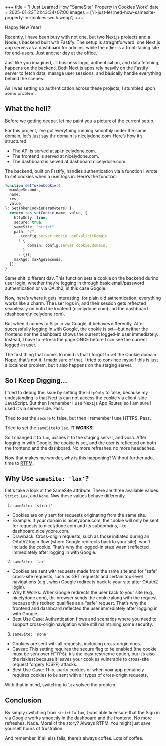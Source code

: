+++
title = 'I Just Learned How "SameSite" Property in Cookies Work'
date = 2025-01-23T21:43:34+07:00
images = ['/i-just-learned-how-samesite-property-in-cookies-work.webp']
+++

Happy New Year!

Recently, I have been busy with not one, but two Next.js projects and a Node.js backend built with Fastify. The setup is straightforward: one Next.js app serves as a dashboard for admins, while the other is a front-facing site for end-users. Just another day at the office.

Just like you imagined, all business logic, authentication, and data fetching, happens on the backend. Both Next.js apps rely heavily on the Fastify server to fetch data, manage user sessions, and basically handle everything behind the scenes.

As I was setting up authentication across these projects, I stumbled upon some problem.

## What the hell?

Before we getting deeper, let me paint you a picture of the current setup.

For this project, I’ve got everything running smoothly under the same domain, let's just say the domain is nicelydone.com. Here’s how it’s structured:

- The API is served at api.nicelydone.com.
- The frontend is served at nicelydone.com.
- The dashboard is served at dashboard.nicelydone.com.

The backend, built on Fastify, handles authentication via a function I wrote to set cookies when a user logs in. Here’s the function:

```typescript
function setTokenCookie({
  maxAgeSeconds,
  name,
  res,
  value,
}: SetTokenCookieParameters) {
  return res.setCookie(name, value, {
    httpOnly: true,
    secure: true,
    sameSite: "strict",
    path: "/",
    ...(config.server.cookie.useExplicitDomain
      ? {
          domain: config.server.cookie.domain,
        }
      : {}),
    maxAge: maxAgeSeconds,
  });
}
```

Same shit, different day. This function sets a cookie on the backend during user login, whether they’re logging in through basic email/password authentication or via OAuth2, in this case Gogole.

Now, here’s where it gets interesting: for plain old authentication, everything works like a charm. The user logs in, and their session gets reflected seamlessly on both the frontend (nicelydone.com) and the dashboard (dashboard.nicelydone.com).

But when it comes to Sign in via Google, it behaves differently. After successfully logging in with Google, the cookie is set—but neither the frontend nor the dashboard shows the current logged-in user immediately. Instead, I have to refresh the page ONCE before I can see the current logged-in user.

The first thing that comes to mind is that I forgot to set the Cookie domain. Nope, that’s not it. I made sure of that. I tried to convince myself this is just a localhost problem, but it also happens on the staging server.

## So I Keep Digging...

I tried to debug the issue by setting the `httpOnly` to false, because my undestanding is that Next.js can not access the cookie via client-side JavaScript. But then I remember I use Next.js App Router, so I am sure I used it via server-side. Pass.

Tried to set the `secure` to false, but then I remember I use HTTPS. Pass.

Tried to set the `sameSite` to `lax`. **IT WORKS!**

So I changed it to `lax`, pushes it to the staging server, and voila. After logging in with Google, the cookie is set, and the user is reflected on both the frontend and the dashboard. No more refreshes, no more headaches.

Now that makes me wonder, why is this happening? Without further ado, time to [RTFM](https://developer.mozilla.org/en-US/docs/Web/HTTP/Headers/Set-Cookie#samesitesamesite-value).

## Why Use `sameSite: 'lax'`?

Let's take a look at the SameSite attribute. There are three available values: `Strict`, `Lax`, and `None`. Now these values behave differently.

1. `sameSite: 'strict'`

- Cookies are only sent for requests originating from the same site.
- Example: If your domain is nicelydone.com, the cookie will only be sent for requests to nicelydone.com and its subdomains, like dashboard.nicelydone.com.
- Drawback: Cross-origin requests, such as those initiated during an OAuth2 login flow (where Google redirects back to your site), won’t include the cookie. That’s why the logged-in state wasn’t reflected immediately after logging in with Google.

2. `sameSite: 'lax'`

- Cookies are sent with requests made from the same site and for “safe” cross-site requests, such as GET requests and certain top-level navigations (e.g., when Google redirects back to your site after OAuth2 login).
- Why It Works: When Google redirects the user back to your site (e.g., nicelydone.com), the browser sends the cookie along with the request because this redirect qualifies as a “safe” request. That’s why the frontend and dashboard reflected the user immediately after logging in with Google.
- Best Use Case: Authentication flows and scenarios where you need to support cross-origin navigation while still maintaining some security.

3. `sameSite: 'none'`

- Cookies are sent with all requests, including cross-origin ones.
- Caveat: This setting requires the secure flag to be enabled (the cookie must be sent over HTTPS). It’s the least restrictive option, but it’s also the riskiest because it leaves your cookies vulnerable to cross-site request forgery (CSRF) attacks.
- Best Use Case: Third-party cookies or when your app genuinely requires cookies to be sent with all types of cross-origin requests.

With that in mind, switching to `lax` solved the problem.

## Conclusion

By simply switching from `strict` to `lax`, I was able to ensure that the Sign in via Google works smoothly in the dashboard and the frontend. No more refreshes. Nada. Moral of the story? Always RTFM. You might just save yourself hours of frustration.

And remember, if all else fails, there’s always coffee. Lots of coffee.
